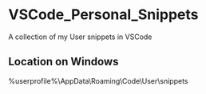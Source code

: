 # VSCode_Personal_Snippets
A collection of my User snippets in VSCode

## Location on Windows
%userprofile%\AppData\Roaming\Code\User\snippets
